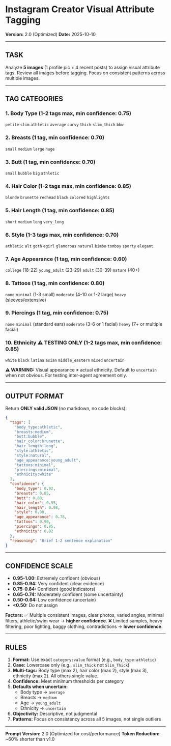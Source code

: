 <!--
DOCUMENTATION EXEMPTION: This file is EXEMPT from DOCUMENTATION_STANDARDS.md
Reason: This is a prompt sent to AI vision models (GPT-4o, Claude, Gemini, Pixtral), not documentation for humans.
Status: Optimized for cost/performance (60% token reduction)
Reference: See TAG_SCHEMA.md and AI_AGENT_TESTING_PLAN.md for human documentation.
-->

# Instagram Creator Visual Attribute Tagging

**Version:** 2.0 (Optimized)
**Date:** 2025-10-10

---

## TASK

Analyze **5 images** (1 profile pic + 4 recent posts) to assign visual attribute tags. Review all images before tagging. Focus on consistent patterns across multiple images.

---

## TAG CATEGORIES

### 1. Body Type (1-2 tags max, min confidence: 0.75)
`petite` `slim` `athletic` `average` `curvy` `thick` `slim_thick` `bbw`

### 2. Breasts (1 tag, min confidence: 0.70)
`small` `medium` `large` `huge`

### 3. Butt (1 tag, min confidence: 0.70)
`small` `bubble` `big` `athletic`

### 4. Hair Color (1-2 tags max, min confidence: 0.85)
`blonde` `brunette` `redhead` `black` `colored` `highlights`

### 5. Hair Length (1 tag, min confidence: 0.85)
`short` `medium` `long` `very_long`

### 6. Style (1-3 tags max, min confidence: 0.70)
`athletic` `alt` `goth` `egirl` `glamorous` `natural` `bimbo` `tomboy` `sporty` `elegant`

### 7. Age Appearance (1 tag, min confidence: 0.60)
`college` (18-22) `young_adult` (23-29) `adult` (30-39) `mature` (40+)

### 8. Tattoos (1 tag, min confidence: 0.80)
`none` `minimal` (1-3 small) `moderate` (4-10 or 1-2 large) `heavy` (sleeves/extensive)

### 9. Piercings (1 tag, min confidence: 0.75)
`none` `minimal` (standard ears) `moderate` (3-6 or 1 facial) `heavy` (7+ or multiple facial)

### 10. Ethnicity ⚠️ TESTING ONLY (1-2 tags max, min confidence: 0.85)
`white` `black` `latina` `asian` `middle_eastern` `mixed` `uncertain`

**⚠️ WARNING:** Visual appearance ≠ actual ethnicity. Default to `uncertain` when not obvious. For testing inter-agent agreement only.

---

## OUTPUT FORMAT

Return **ONLY valid JSON** (no markdown, no code blocks):

```json
{
  "tags": [
    "body_type:athletic",
    "breasts:medium",
    "butt:bubble",
    "hair_color:brunette",
    "hair_length:long",
    "style:athletic",
    "style:natural",
    "age_appearance:young_adult",
    "tattoos:minimal",
    "piercings:minimal",
    "ethnicity:white"
  ],
  "confidence": {
    "body_type": 0.92,
    "breasts": 0.85,
    "butt": 0.88,
    "hair_color": 0.95,
    "hair_length": 0.98,
    "style": 0.90,
    "age_appearance": 0.78,
    "tattoos": 0.90,
    "piercings": 0.85,
    "ethnicity": 0.82
  },
  "reasoning": "Brief 1-2 sentence explanation"
}
```

---

## CONFIDENCE SCALE

- **0.95-1.00:** Extremely confident (obvious)
- **0.85-0.94:** Very confident (clear evidence)
- **0.75-0.84:** Confident (good indicators)
- **0.65-0.74:** Moderately confident (some uncertainty)
- **0.50-0.64:** Low confidence (uncertain)
- **<0.50:** Do not assign

**Factors:** ✅ Multiple consistent images, clear photos, varied angles, minimal filters, athletic/swim wear → **higher confidence**. ❌ Limited samples, heavy filtering, poor lighting, baggy clothing, contradictions → **lower confidence**.

---

## RULES

1. **Format:** Use exact `category:value` format (e.g., `body_type:athletic`)
2. **Case:** Lowercase only (e.g., `slim_thick` not `Slim_Thick`)
3. **Multi-tags:** Body type (max 2), hair color (max 2), style (max 3), ethnicity (max 2). All others single value.
4. **Confidence:** Meet minimum thresholds per category
5. **Defaults when uncertain:**
   - Body type → `average`
   - Breasts → `medium`
   - Age → `young_adult`
   - Ethnicity → `uncertain`
6. **Objectivity:** Descriptive, not judgmental
7. **Patterns:** Focus on consistency across all 5 images, not single outliers

---

**Prompt Version:** 2.0 (Optimized for cost/performance)
**Token Reduction:** ~60% shorter than v1.0
